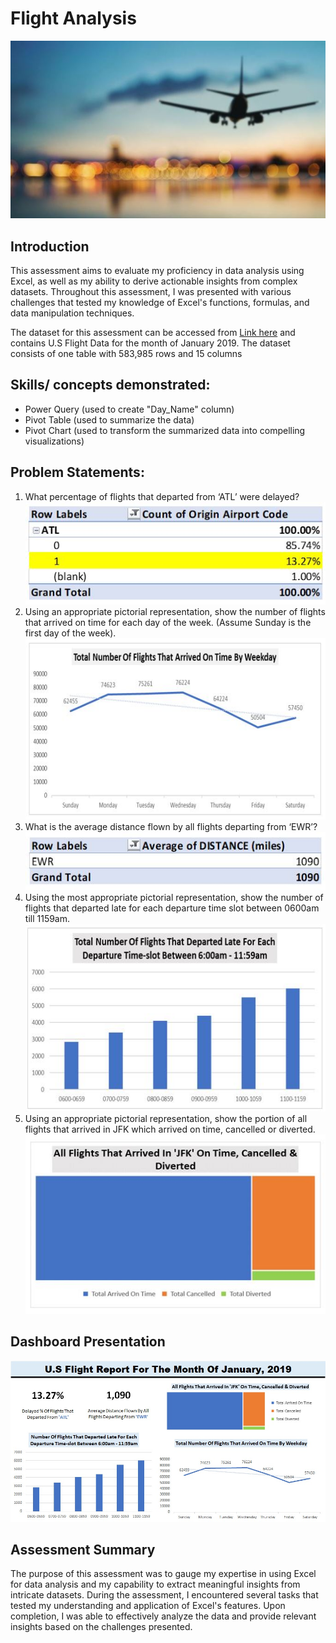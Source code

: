 # Flight Analysis 

![](intro.JPG)

## Introduction
This assessment aims to evaluate my proficiency in data analysis using Excel, as well as my ability to derive actionable insights from complex datasets. Throughout this assessment, I was presented with various challenges that tested my knowledge of Excel's functions, formulas, and data manipulation techniques.

The dataset for this assessment can be accessed from [Link here](https://drive.google.com/file/d/1NbWRCwaQL0-fYAFM0FrGoD3-Hx-ousuT/view?usp=sharing) and contains U.S Flight Data for the month of January 2019. The dataset consists of one table with 583,985 rows and 15 columns

## Skills/ concepts demonstrated:
- Power Query (used to create "Day_Name" column)
- Pivot Table (used to summarize the data)
- Pivot Chart (used to transform the summarized data into compelling visualizations)

## Problem Statements:
1. What percentage of flights that departed from ‘ATL’ were delayed? <br>
![](Images/solution_1.JPG)
2. Using an appropriate pictorial representation, show the number of flights that arrived on time for each day of the week. (Assume Sunday is the first day of the week). <br>
![](Images/solution_2.JPG)
3. What is the average distance flown by all flights departing from ‘EWR’? <br>
![](Images/solution_3.JPG)
4. Using the most appropriate pictorial representation, show the number of flights that departed late for each departure time slot between 0600am till 1159am. <br>
![](Images/solution_4.JPG)
5. Using an appropriate pictorial representation, show the portion of all flights that arrived in JFK which arrived on time, cancelled or diverted. <br>
![](Images/solution_5.JPG)

## Dashboard Presentation
![](dashboard.jpeg)

## Assessment Summary
The purpose of this assessment was to gauge my expertise in using Excel for data analysis and my capability to extract meaningful insights from intricate datasets. During the assessment, I encountered several tasks that tested my understanding and application of Excel's features. Upon completion, I was able to effectively analyze the data and provide relevant insights based on the challenges presented.



